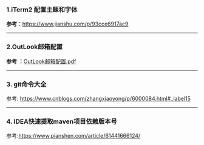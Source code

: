 ### 1.iTerm2 配置主题和字体

**参考：**<https://www.jianshu.com/p/93cce6917ac9>

----

### 2.OutLook邮箱配置

 **参考 ：**[OutLook邮箱配置.pdf](images\OutLook邮箱配置.pdf) 

---

### 3. git命令大全

参考: <https://www.cnblogs.com/zhangxiaoyong/p/6000084.html#_label15>

---

### 4. IDEA快速提取maven项目依赖版本号

参考:<https://www.pianshen.com/article/61441666124/>
